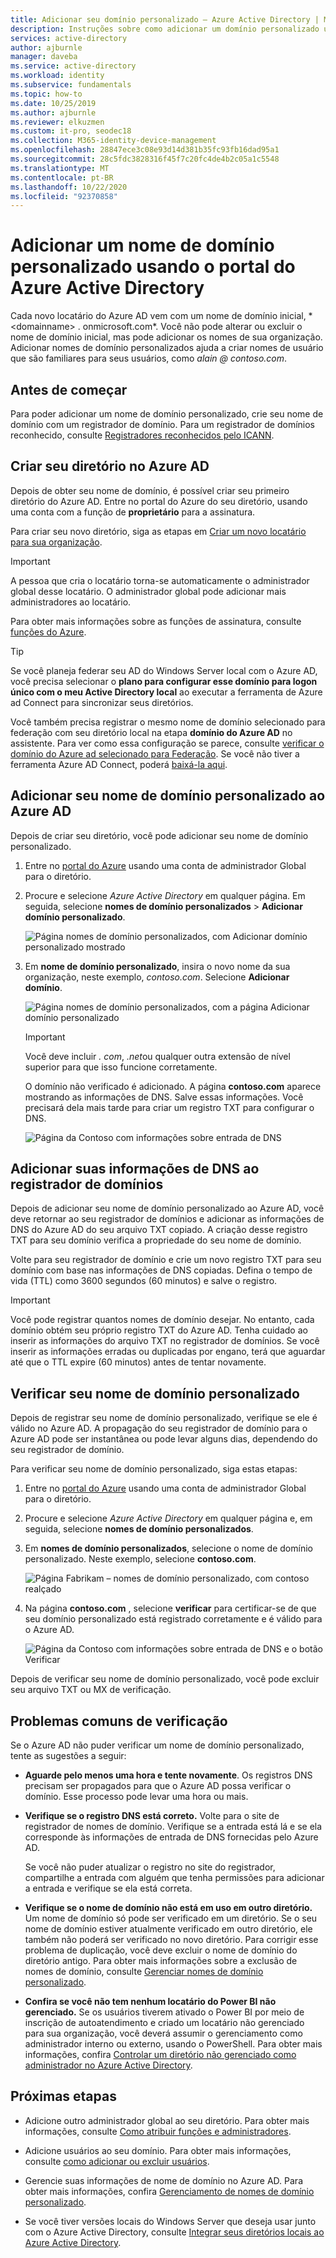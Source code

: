 ```yaml
---
title: Adicionar seu domínio personalizado – Azure Active Directory | Microsoft Docs
description: Instruções sobre como adicionar um domínio personalizado usando o Azure Active Directory.
services: active-directory
author: ajburnle
manager: daveba
ms.service: active-directory
ms.workload: identity
ms.subservice: fundamentals
ms.topic: how-to
ms.date: 10/25/2019
ms.author: ajburnle
ms.reviewer: elkuzmen
ms.custom: it-pro, seodec18
ms.collection: M365-identity-device-management
ms.openlocfilehash: 28847ece3c08e93d14d381b35fc93fb16dad95a1
ms.sourcegitcommit: 28c5fdc3828316f45f7c20fc4de4b2c05a1c5548
ms.translationtype: MT
ms.contentlocale: pt-BR
ms.lasthandoff: 10/22/2020
ms.locfileid: "92370858"
---
```

# <a name="add-your-custom-domain-name-using-the-azure-active-directory-portal"></a>Adicionar um nome de domínio personalizado usando o portal do Azure Active Directory

Cada novo locatário do Azure AD vem com um nome de domínio inicial, * \<domainname> . onmicrosoft.com*. Você não pode alterar ou excluir o nome de domínio inicial, mas pode adicionar os nomes de sua organização. Adicionar nomes de domínio personalizados ajuda a criar nomes de usuário que são familiares para seus usuários, como *alain \@ contoso.com*.

## <a name="before-you-begin"></a>Antes de começar

Para poder adicionar um nome de domínio personalizado, crie seu nome de domínio com um registrador de domínio. Para um registrador de domínios reconhecido, consulte [Registradores reconhecidos pelo ICANN](https://www.icann.org/registrar-reports/accredited-list.html).

## <a name="create-your-directory-in-azure-ad"></a>Criar seu diretório no Azure AD

Depois de obter seu nome de domínio, é possível criar seu primeiro diretório do Azure AD. Entre no portal do Azure do seu diretório, usando uma conta com a função de **proprietário** para a assinatura.

Para criar seu novo diretório, siga as etapas em [Criar um novo locatário para sua organização](active-directory-access-create-new-tenant.md#create-a-new-tenant-for-your-organization).

>[!IMPORTANT]
>A pessoa que cria o locatário torna-se automaticamente o administrador global desse locatário. O administrador global pode adicionar mais administradores ao locatário.

Para obter mais informações sobre as funções de assinatura, consulte [funções do Azure](../../role-based-access-control/rbac-and-directory-admin-roles.md#azure-roles).

>[!TIP]
> Se você planeja federar seu AD do Windows Server local com o Azure AD, você precisa selecionar o **plano para configurar esse domínio para logon único com o meu Active Directory local** ao executar a ferramenta de Azure ad Connect para sincronizar seus diretórios.
>
> Você também precisa registrar o mesmo nome de domínio selecionado para federação com seu diretório local na etapa **domínio do Azure AD** no assistente. Para ver como essa configuração se parece, consulte [verificar o domínio do Azure ad selecionado para Federação](../hybrid/how-to-connect-install-custom.md#verify-the-azure-ad-domain-selected-for-federation). Se você não tiver a ferramenta Azure AD Connect, poderá [baixá-la aqui](https://go.microsoft.com/fwlink/?LinkId=615771).

## <a name="add-your-custom-domain-name-to-azure-ad"></a>Adicionar seu nome de domínio personalizado ao Azure AD

Depois de criar seu diretório, você pode adicionar seu nome de domínio personalizado.

1. Entre no [portal do Azure](https://portal.azure.com/) usando uma conta de administrador Global para o diretório.

1. Procure e selecione *Azure Active Directory* em qualquer página. Em seguida, selecione **nomes de domínio personalizados**  >  **Adicionar domínio personalizado**.

    ![Página nomes de domínio personalizados, com Adicionar domínio personalizado mostrado](media/add-custom-domain/add-custom-domain.png)

1. Em **nome de domínio personalizado**, insira o novo nome da sua organização, neste exemplo, *contoso.com*. Selecione **Adicionar domínio**.

    ![Página nomes de domínio personalizados, com a página Adicionar domínio personalizado](media/add-custom-domain/add-custom-domain-blade.png)

    >[!IMPORTANT]
    >Você deve incluir *. com*, *.net*ou qualquer outra extensão de nível superior para que isso funcione corretamente.

    O domínio não verificado é adicionado. A página **contoso.com** aparece mostrando as informações de DNS. Salve essas informações. Você precisará dela mais tarde para criar um registro TXT para configurar o DNS.

    ![Página da Contoso com informações sobre entrada de DNS](media/add-custom-domain/contoso-blade-with-dns-info.png)

## <a name="add-your-dns-information-to-the-domain-registrar"></a>Adicionar suas informações de DNS ao registrador de domínios

Depois de adicionar seu nome de domínio personalizado ao Azure AD, você deve retornar ao seu registrador de domínios e adicionar as informações de DNS do Azure AD do seu arquivo TXT copiado. A criação desse registro TXT para seu domínio verifica a propriedade do seu nome de domínio.

Volte para seu registrador de domínio e crie um novo registro TXT para seu domínio com base nas informações de DNS copiadas. Defina o tempo de vida (TTL) como 3600 segundos (60 minutos) e salve o registro.

>[!IMPORTANT]
>Você pode registrar quantos nomes de domínio desejar. No entanto, cada domínio obtém seu próprio registro TXT do Azure AD. Tenha cuidado ao inserir as informações do arquivo TXT no registrador de domínios. Se você inserir as informações erradas ou duplicadas por engano, terá que aguardar até que o TTL expire (60 minutos) antes de tentar novamente.

## <a name="verify-your-custom-domain-name"></a>Verificar seu nome de domínio personalizado

Depois de registrar seu nome de domínio personalizado, verifique se ele é válido no Azure AD. A propagação do seu registrador de domínio para o Azure AD pode ser instantânea ou pode levar alguns dias, dependendo do seu registrador de domínio.

Para verificar seu nome de domínio personalizado, siga estas etapas:

1. Entre no [portal do Azure](https://portal.azure.com/) usando uma conta de administrador Global para o diretório.

1. Procure e selecione *Azure Active Directory* em qualquer página e, em seguida, selecione **nomes de domínio personalizados**.

1. Em **nomes de domínio personalizados**, selecione o nome de domínio personalizado. Neste exemplo, selecione **contoso.com**.

    ![Página Fabrikam – nomes de domínio personalizado, com contoso realçado](media/add-custom-domain/custom-blade-with-contoso-highlighted.png)

1. Na página **contoso.com** , selecione **verificar** para certificar-se de que seu domínio personalizado está registrado corretamente e é válido para o Azure AD.

    ![Página da Contoso com informações sobre entrada de DNS e o botão Verificar](media/add-custom-domain/contoso-blade-with-dns-info-verify.png)

Depois de verificar seu nome de domínio personalizado, você pode excluir seu arquivo TXT ou MX de verificação.

## <a name="common-verification-issues"></a>Problemas comuns de verificação

Se o Azure AD não puder verificar um nome de domínio personalizado, tente as sugestões a seguir:

- **Aguarde pelo menos uma hora e tente novamente**. Os registros DNS precisam ser propagados para que o Azure AD possa verificar o domínio. Esse processo pode levar uma hora ou mais.

- **Verifique se o registro DNS está correto.** Volte para o site de registrador de nomes de domínio. Verifique se a entrada está lá e se ela corresponde às informações de entrada de DNS fornecidas pelo Azure AD.

  Se você não puder atualizar o registro no site do registrador, compartilhe a entrada com alguém que tenha permissões para adicionar a entrada e verifique se ela está correta.

- **Verifique se o nome de domínio não está em uso em outro diretório.** Um nome de domínio só pode ser verificado em um diretório. Se o seu nome de domínio estiver atualmente verificado em outro diretório, ele também não poderá ser verificado no novo diretório. Para corrigir esse problema de duplicação, você deve excluir o nome de domínio do diretório antigo. Para obter mais informações sobre a exclusão de nomes de domínio, consulte [Gerenciar nomes de domínio personalizado](../enterprise-users/domains-manage.md).

- **Confira se você não tem nenhum locatário do Power BI não gerenciado.** Se os usuários tiverem ativado o Power BI por meio de inscrição de autoatendimento e criado um locatário não gerenciado para sua organização, você deverá assumir o gerenciamento como administrador interno ou externo, usando o PowerShell. Para obter mais informações, confira [Controlar um diretório não gerenciado como administrador no Azure Active Directory](../enterprise-users/domains-admin-takeover.md).

## <a name="next-steps"></a>Próximas etapas

- Adicione outro administrador global ao seu diretório. Para obter mais informações, consulte [Como atribuir funções e administradores](active-directory-users-assign-role-azure-portal.md).

- Adicione usuários ao seu domínio. Para obter mais informações, consulte [como adicionar ou excluir usuários](add-users-azure-active-directory.md).

- Gerencie suas informações de nome de domínio no Azure AD. Para obter mais informações, confira [Gerenciamento de nomes de domínio personalizado](../enterprise-users/domains-manage.md).

- Se você tiver versões locais do Windows Server que deseja usar junto com o Azure Active Directory, consulte [Integrar seus diretórios locais ao Azure Active Directory](../hybrid/whatis-hybrid-identity.md).